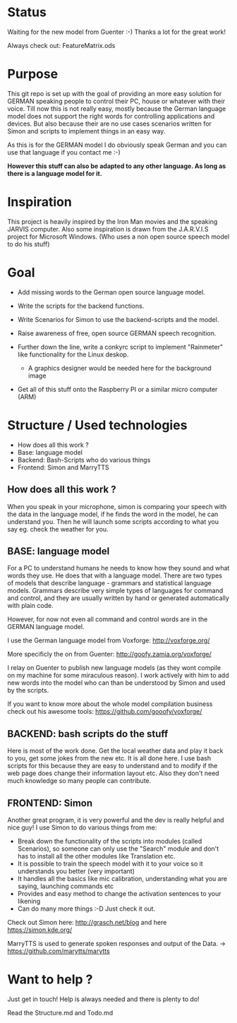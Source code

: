 Status
=======
Waiting for the new model from Guenter :-) Thanks a lot for the great work!

Always check out: FeatureMatrix.ods

Purpose
========
This git repo is set up with the goal of providing an more easy solution for GERMAN speaking people to control their PC, house or whatever with their voice.
Till now this is not really easy, mostly because the German language model does not support the right words for controlling applications and devices. But also because their are no use cases scenarios written for Simon and scripts to implement things in an easy way.

As this is for the GERMAN model I do obviously speak German and you can use that language if you contact me :-)

__However this stuff can also be adapted to any other language. As long as there is a language model for it.__

Inspiration
============
This project is heavily inspired by the Iron Man movies and the speaking JARVIS computer. Also some inspiration is drawn from the J.A.R.V.I.S project for Microsoft Windows. (Who uses a non open source speech model to do his stuff)

Goal
====
- Add missing words to the German open source language model.
- Write the scripts for the backend functions.
- Write Scenarios for Simon to use the backend-scripts and the model.
- Raise awareness of free, open source GERMAN speech recognition.

- Further down the line, write a conkyrc script to implement "Rainmeter" like functionality for the Linux deskop.
  - A graphics designer would be needed here for the background image
- Get all of this stuff onto the Raspberry PI or a similar micro computer (ARM)

Structure / Used technologies
=============================

- How does all this work ?
- Base: language model
- Backend: Bash-Scripts who do various things
- Frontend: Simon and MarryTTS

How does all this work ?
-------------------------
When you speak in your microphone, simon is comparing your speech with the data in the language model, if he finds the word in the model, he can understand you. Then he will launch some scripts according to what you say eg. check the weather for you.

BASE: language model
---------------------
For a PC to understand humans he needs to know how they sound and what words they use. He does that with a language model. 
There are two types of models that describe language - grammars and statistical language models. Grammars describe very simple types of languages for command and control, and they are usually written by hand or generated automatically with plain code. 

However, for now not even all command and control words are in the GERMAN language model.

I use the German language model from Voxforge: http://voxforge.org/

More specificly the on from Guenter: http://goofy.zamia.org/voxforge/

I relay on Guenter to publish new language models (as they wont compile on my machine for some miraculous reason).
I work actively with him to add new words into the model who can than be understood by Simon and used by the scripts.

If you want to know more about the whole model compilation business check out his awesome tools: https://github.com/gooofy/voxforge/

BACKEND: bash scripts do the stuff
----------------------------------
Here is most of the work done. Get the local weather data and play it back to you, get some jokes from the new etc.
It is all done here. I use bash scripts for this because they are easy to understand and to modify if the web page does change their information layout etc. Also they don't need much knowledge so many people can contribute.

FRONTEND: Simon
-----------------

Another great program, it is very powerful and the dev is really helpful and nice guy! I use Simon to do various things from me:

- Break down the functionality of the scripts into modules (called Scenarios), so someone can only use the "Search" module and don't has to install all the other modules like Translation etc.
- It is possible to train the speech model with it to your voice so it understands you better (very important)
- It handles all the basics like mic calibration, understanding what you are saying, launching commands etc
- Provides and easy method to change the activation sentences to your likening
- Can do many more things :-D Just check it out.

Check out Simon here: http://grasch.net/blog and here https://simon.kde.org/

MarryTTS is used to generate spoken responses and output of the Data. -> https://github.com/marytts/marytts

Want to help ?
==============

Just get in touch! Help is always needed and there is plenty to do!

Read the Structure.md and Todo.md



